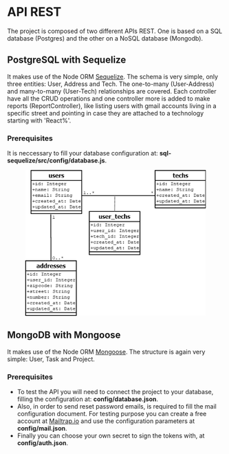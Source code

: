 # API REST
The project is composed of two different APIs REST. One is based on a SQL database (Postgres) and the other on a NoSQL database (Mongodb).

## PostgreSQL with Sequelize
It makes use of the Node ORM [Sequelize](https://sequelize.org/). The schema is very simple, only three entities: User, Address and Tech. The one-to-many (User-Address) and many-to-many (User-Tech) relationships are covered. Each controller have all the CRUD operations and one controller more is added to make reports (ReportController), like listing users with gmail accounts living in a specific street and pointing in case they are attached to a technology starting with 'React%'.

### Prerequisites
It is neccessary to fill your database configuration at: **sql-sequelize/src/config/database.js**.

<p align="center">
<img src="https://github.com/GuilleAngulo/api-rest/blob/master/sql-sequelize/img/diagram.png" width="420">
</p>

## MongoDB with Mongoose
It makes use of the Node ORM [Mongoose](https://mongoosejs.com/). The structure is again very simple: User, Task and Project.

### Prerequisites
- To test the API you will need to connect the project to your database, filling the configuration at: **config/database.json**. 
- Also, in order to send reset password emails, is required to fill the mail configuration document. For testing purpose you can create a free account at [Mailtrap.io](https://mailtrap.io/) and use the configuration parameters at **config/mail.json**. 
- Finally you can choose your own secret to sign the tokens with, at **config/auth.json**.
